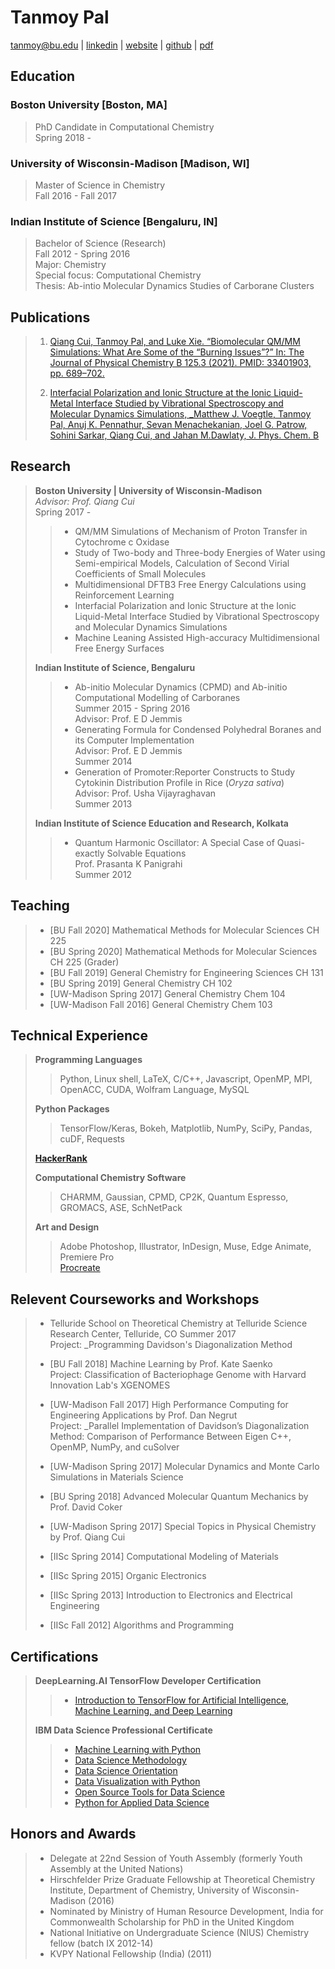# Tanmoy Pal   

[tanmoy@bu.edu](mailto:tanmoy@bu.edu) | [linkedin](https://www.linkedin.com/in/tanmoypal/) | [website](https://tanmoy.io) | [github](http://github.com/8tanmoy) | [pdf](/docs/tanmoy_cv.pdf)  
  
  
## Education
  
### Boston University \[Boston, MA\]  
> 
> PhD Candidate in Computational Chemistry  
> Spring 2018 -   
> 
### University of Wisconsin-Madison \[Madison, WI\]  
> 
> Master of Science in Chemistry  
> Fall 2016 - Fall 2017  
> 
### Indian Institute of Science \[Bengaluru, IN\]  
>  
> Bachelor of Science (Research)  
> Fall 2012 - Spring 2016   
> Major: Chemistry  
> Special focus: Computational Chemistry  
> Thesis: Ab-intio Molecular Dynamics Studies of Carborane Clusters  
>  
  
## Publications  
  
> 1. [Qiang Cui, Tanmoy Pal, and Luke Xie. “Biomolecular QM/MM Simulations: What Are Some of the “Burning Issues”?” In: The Journal of Physical Chemistry B 125.3 (2021). PMID: 33401903, pp. 689–702.](http://dx.doi.org/10.1021/acs.jpcb.0c09898)  
>  
> 2. [Interfacial Polarization and Ionic Structure at the Ionic Liquid-Metal Interface Studied by Vibrational Spectroscopy and Molecular Dynamics Simulations, _Matthew J. Voegtle, Tanmoy Pal, Anuj K. Pennathur, Sevan Menachekanian, Joel G. Patrow, Sohini Sarkar, Qiang Cui, and Jahan M.Dawlaty, J. Phys. Chem. B](https://pubs.acs.org/doi/full/10.1021/acs.jpcb.0c11232#)
>  
  

## Research
  
> **Boston University | University of Wisconsin-Madison**  
> _Advisor: Prof. Qiang Cui_   
> Spring 2017 -  
>> * QM/MM Simulations of Mechanism of Proton Transfer in Cytochrome c Oxidase
>> * Study of Two-body and Three-body Energies of Water using Semi-empirical Models,  Calculation of Second Virial Coefficients of Small Molecules
>> * Multidimensional DFTB3 Free Energy Calculations using Reinforcement Learning
>> * Interfacial Polarization and Ionic Structure at the Ionic Liquid-Metal Interface  Studied by Vibrational Spectroscopy and Molecular Dynamics Simulations
>> * Machine Leaning Assisted High-accuracy Multidimensional Free Energy Surfaces  
>
> **Indian Institute of Science, Bengaluru**  
>> * Ab-initio Molecular Dynamics (CPMD) and Ab-initio Computational Modelling of Carboranes  
>> Summer 2015 - Spring 2016  
>> Advisor: Prof. E D Jemmis  
>> * Generating Formula for Condensed Polyhedral Boranes and its Computer Implementation  
>> Advisor: Prof. E D Jemmis  
>> Summer 2014  
>> * Generation of Promoter:Reporter Constructs to Study Cytokinin Distribution Profile in Rice (_Oryza sativa_)  
>> Advisor: Prof. Usha Vijayraghavan  
>> Summer 2013  
>
> **Indian Institute of Science Education and Research, Kolkata**  
>> * Quantum Harmonic Oscillator: A Special Case of Quasi-exactly Solvable Equations  
>> Prof. Prasanta K Panigrahi  
>> Summer 2012  
  

## Teaching
> * \[BU Fall 2020\] Mathematical Methods for Molecular Sciences CH 225  
> * \[BU Spring 2020\] Mathematical Methods for Molecular Sciences CH 225 (Grader)  
> * \[BU Fall 2019\] General Chemistry for Engineering Sciences CH 131  
> * \[BU Spring 2019\] General Chemistry CH 102 		 
> * \[UW-Madison Spring 2017\] General Chemistry Chem 104 		 
> * \[UW-Madison Fall 2016\] General Chemistry Chem 103 		 
>  
  

## Technical Experience

>  **Programming Languages**
>> Python, Linux shell, LaTeX, C/C++, Javascript, OpenMP, MPI, OpenACC, CUDA, Wolfram Language, MySQL
>
>  **Python Packages**
>> TensorFlow/Keras, Bokeh, Matplotlib, NumPy, SciPy, Pandas, cuDF, Requests  
>
> **[HackerRank](https://www.hackerrank.com/tanmoywisc)**  
> 
> **Computational Chemistry Software**  
>> CHARMM, Gaussian, CPMD, CP2K, Quantum Espresso, GROMACS, ASE, SchNetPack  
>
> **Art and Design**
>> Adobe Photoshop, Illustrator, InDesign, Muse, Edge Animate, Premiere Pro  
>> [Procreate](https://folio.procreate.art/tanmoy)
>
  

## Relevent Courseworks and Workshops

> *  Telluride School on Theoretical Chemistry at Telluride Science Research Center, Telluride, CO 		 Summer 2017  
> Project: _Programming Davidson's Diagonalization Method  
>
> *  \[BU Fall 2018\] Machine Learning by Prof. Kate Saenko  
> Project: Classification of Bacteriophage Genome with Harvard Innovation Lab's XGENOMES
> *  \[UW-Madison Fall 2017\] High Performance Computing for Engineering Applications by Prof. Dan Negrut  
> Project: _Parallel Implementation of Davidson’s Diagonalization Method: Comparison of Performance Between Eigen C++, OpenMP, NumPy, and cuSolver
> * \[UW-Madison Spring 2017\] Molecular Dynamics and Monte Carlo Simulations in Materials Science	
> * \[BU Spring 2018\] Advanced Molecular Quantum Mechanics by Prof. David Coker 		 
> * \[UW-Madison Spring 2017\] Special Topics in Physical Chemistry by Prof. Qiang Cui  
> * \[IISc Spring 2014\] Computational Modeling of Materials 		
> * \[IISc Spring 2015\] Organic Electronics 		
> * \[IISc Spring 2013\] Introduction to Electronics and Electrical Engineering  
> * \[IISc Fall 2012\] Algorithms and Programming  
>  
  

## Certifications
    
> **DeepLearning.AI TensorFlow Developer Certification**
>> * [Introduction to TensorFlow for Artificial Intelligence, Machine Learning, and Deep Learning](https://coursera.org/share/a061cabe8ac17d32ad0102962e218818)		 
>
> **IBM Data Science Professional Certificate**
>> * [Machine Learning with Python](https://www.youracclaim.com/badges/f9adb4c5-2ebe-44e3-ab47-212155cd3ea8/public_url)
>> * [Data Science Methodology](https://www.youracclaim.com/badges/4b655a83-827f-4ffc-9f78-2c90d01268b8/public_url)
>> * [Data Science Orientation](https://www.youracclaim.com/badges/efca2a9d-38a4-4769-9329-e4d4a639f217/public_url)
>> * [Data Visualization with Python](https://www.youracclaim.com/badges/345a8bdc-2a2d-43f3-b10b-3f36812219e1/public_url)
>> * [Open Source Tools for Data Science](https://www.youracclaim.com/badges/01312595-b00e-4265-b202-dffd947e55ba/public_url)
>> * [Python for Applied Data Science  ](https://www.youracclaim.com/badges/56eec85d-2496-4aa1-b947-4f2360243973/public_url)
> 

## Honors and Awards
	
> * Delegate at 22nd Session of Youth Assembly (formerly Youth Assembly at the United Nations)
> * Hirschfelder Prize Graduate Fellowship at Theoretical Chemistry Institute, Department of Chemistry, University of Wisconsin-Madison (2016)
> * Nominated by Ministry of Human Resource Development, India for Commonwealth Scholarship for PhD in the United Kingdom  
> * National Initiative on Undergraduate Science (NIUS) Chemistry fellow (batch IX 2012-14)
> * KVPY National Fellowship (India) (2011)
>  

